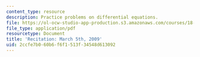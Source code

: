 ```yaml
---
content_type: resource
description: Practice problems on differential equations.
file: https://ol-ocw-studio-app-production.s3.amazonaws.com/courses/18-034-honors-differential-equations-spring-2009/2ccfe7b060b6f6f1513f34548d613092_MIT18_034s09_rec08_3_5.pdf
file_type: application/pdf
resourcetype: Document
title: 'Recitation: March 5th, 2009'
uid: 2ccfe7b0-60b6-f6f1-513f-34548d613092
---
```

